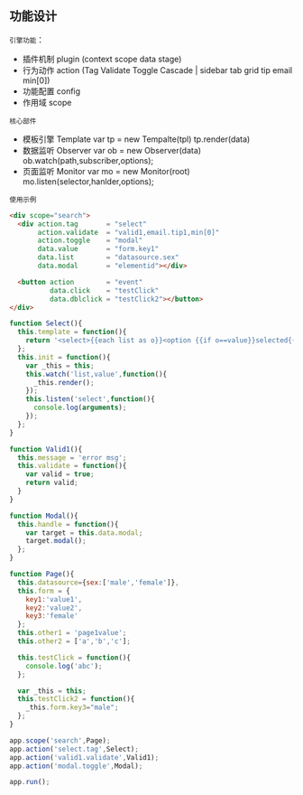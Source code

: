 ## 功能设计
 
`引擎功能`：
- 插件机制 plugin (context scope data stage)
- 行为动作 action (Tag Validate Toggle Cascade | sidebar tab grid tip email min[0])
- 功能配置 config
- 作用域   scope

`核心部件`
- 模板引擎 Template        var tp = new Tempalte(tpl)    tp.render(data)
- 数据监听 Observer        var ob = new Observer(data)   ob.watch(path,subscriber,options);
- 页面监听 Monitor         var mo = new Monitor(root)    mo.listen(selector,hanlder,options);

`使用示例`
```html
<div scope="search">
  <div action.tag       = "select" 
       action.validate  = "valid1,email.tip1,min[0]"
       action.toggle    = "modal"
       data.value       = "form.key1"
       data.list        = "datasource.sex"
       data.modal       = "elementid"></div>

  <button action        = "event"
          data.click    = "testClick"
          data.dblclick = "testClick2"></button>
</div>
```

```javascript
function Select(){
  this.template = function(){
    return '<select>{{each list as o}}<option {{if o==value}}selected{{/if}} value="{{o}}">{{o}}</option>{{/each}}</select>';
  };
  this.init = function(){
    var _this = this;
    this.watch('list,value',function(){
      _this.render();
    });
    this.listen('select',function(){
      console.log(arguments);
    });
  };
}

function Valid1(){
  this.message = 'error msg';
  this.validate = function(){
    var valid = true; 
    return valid;
  }
}

function Modal(){
  this.handle = function(){
    var target = this.data.modal;
    target.modal();
  };
}

function Page(){
  this.datasource={sex:['male','female']},
  this.form = {
    key1:'value1',
    key2:'value2',
    key3:'female'
  };
  this.other1 = 'page1value';
  this.other2 = ['a','b','c'];

  this.testClick = function(){
    console.log('abc');
  };

  var _this = this;
  this.testClick2 = function(){
    _this.form.key3="male";
  };
}

app.scope('search',Page);
app.action('select.tag',Select);
app.action('valid1.validate',Valid1);
app.action('modal.toggle',Modal);

app.run();
```